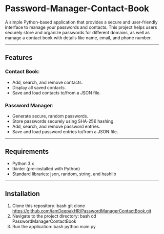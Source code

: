 # Password-Manager-Contact-Book
A simple Python-based application that provides a secure and user-friendly interface to manage your passwords and contacts. This project helps users securely store and organize passwords for different domains, as well as manage a contact book with details like name, email, and phone number.

---

## Features

### Contact Book:
- Add, search, and remove contacts.
- Display all saved contacts.
- Save and load contacts to/from a JSON file.

### Password Manager:
- Generate secure, random passwords.
- Store passwords securely using SHA-256 hashing.
- Add, search, and remove password entries.
- Save and load password entries to/from a JSON file.

---

## Requirements

- Python 3.x
- tkinter (pre-installed with Python)
- Standard libraries: json, random, string, and hashlib

---

## Installation

1. Clone this repository:
   bash
   git clone https://github.com/iamDeepakHR/PasswordManagerContactBook.git
2. Navigate to the project directory:
   bash
   cd PasswordManagerContactBook
3. Run the application:
   bash
   python main.py
